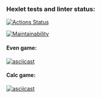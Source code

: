 ### Hexlet tests and linter status:
[![Actions Status](https://github.com/sokoloff-rv/php-project-lvl1/workflows/hexlet-check/badge.svg)](https://github.com/sokoloff-rv/php-project-lvl1/actions)

[![Maintainability](https://api.codeclimate.com/v1/badges/0344a74abb4a867ac0dc/maintainability)](https://codeclimate.com/github/sokoloff-rv/php-project-lvl1/maintainability)

#### Even game:
[![asciicast](https://asciinema.org/a/HuQrxf1YM4bYtmT0ypPqUhCGj.svg)](https://asciinema.org/a/HuQrxf1YM4bYtmT0ypPqUhCGj)

#### Calc game:
[![asciicast](https://asciinema.org/a/597201.svg)](https://asciinema.org/a/597201)
